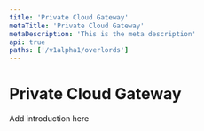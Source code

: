 ```yaml
---
title: 'Private Cloud Gateway'
metaTitle: 'Private Cloud Gateway'
metaDescription: 'This is the meta description'
api: true
paths: ['/v1alpha1/overlords']
---
```


# Private Cloud Gateway

Add introduction here
